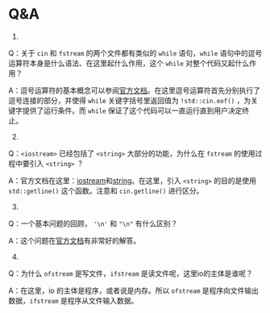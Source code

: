 # Q&A

1.
Q：关于 `cin` 和 `fstream` 的两个文件都有类似的 `while` 语句，`while` 语句中的逗号运算符本身是什么语法、在这里起什么作用，这个 `while` 对整个代码又起什么作用？

A：逗号运算符的基本概念可以参阅[官方文档](https://learn.microsoft.com/zh-cn/cpp/cpp/comma-operator)。在这里逗号运算符首先分别执行了逗号连接的部分，并使得 `while` 关键字括号里返回值为 `!std::cin.eof()` ，为关键字提供了运行条件。而 `while` 保证了这个代码可以一直运行直到用户决定终止。

2.
Q：`<iostream>` 已经包括了 `<string>` 大部分的功能，为什么在 `fstream` 的使用过程中要引入 `<string>` ？

A：官方文档在这里：[iostream](https://learn.microsoft.com/zh-cn/cpp/standard-library/iostream)和[string](https://learn.microsoft.com/zh-cn/cpp/standard-library/string)。在这里，引入 `<string>` 的目的是使用 `std::getline()` 这个函数。注意和 `cin.getline()` 进行区分。

3.
Q：一个基本问题的回顾， `'\n'` 和 `"\n"` 有什么区别？

A：这个问题在[官方文档](https://learn.microsoft.com/zh-cn/cpp/cpp/string-and-character-literals-cpp)有非常好的解答。

4.
Q：为什么 `ofstream` 是写文件，`ifstream` 是读文件呢，这里io的主体是谁呢？

A：在这里，io 的主体是程序，或者说是内存。所以 `ofstream` 是程序向文件输出数据，`ifstream` 是程序从文件输入数据。
